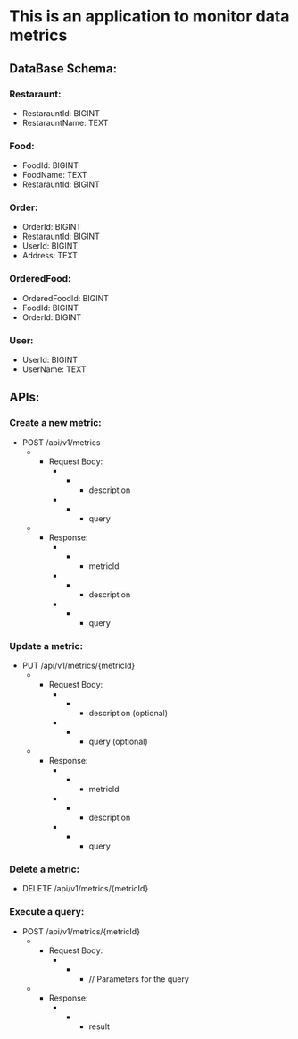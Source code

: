 # This is an application to monitor data metrics


## DataBase Schema:

### Restaraunt:
- RestarauntId: BIGINT
- RestarauntName: TEXT

### Food:
- FoodId: BIGINT
- FoodName: TEXT
- RestarauntId: BIGINT

### Order:
- OrderId: BIGINT
- RestarauntId: BIGINT
- UserId: BIGINT
- Address: TEXT

### OrderedFood:
- OrderedFoodId: BIGINT
- FoodId: BIGINT
- OrderId: BIGINT

### User:
- UserId: BIGINT
- UserName: TEXT


## APIs:

### Create a new metric:
- POST /api/v1/metrics
    - - Request Body:
        - - - description
        - - - query
    - - Response:
        - - - metricId
        - - - description
        - - - query

### Update a metric:
- PUT /api/v1/metrics/{metricId}
    - - Request Body:
        - - - description (optional)
        - - - query (optional)
    - - Response:
        - - - metricId
        - - - description
        - - - query

### Delete a metric:
- DELETE /api/v1/metrics/{metricId}

### Execute a query:
- POST /api/v1/metrics/{metricId}
    - - Request Body:
        - - - // Parameters for the query
    - - Response:
        - - - result


